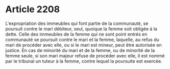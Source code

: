 # Article 2208

L'expropriation des immeubles qui font partie de la communauté, se poursuit contre le mari débiteur, seul, quoique la femme soit obligée à la dette.   Celle des immeubles de la femme qui ne sont point entrés en communauté se poursuit contre le mari et la femme, laquelle, au refus du mari de procéder avec elle, ou si le mari est mineur, peut être autorisée en justice.   En cas de minorité du mari et de la femme, ou de minorité de la femme seule, si son mari majeur refuse de procéder avec elle, il est nommé par le tribunal un tuteur à la femme, contre lequel la poursuite est exercée.